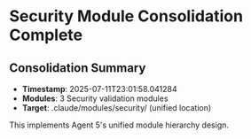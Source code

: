 # Security Module Consolidation Complete

## Consolidation Summary
- **Timestamp**: 2025-07-11T23:01:58.041284
- **Modules**: 3 Security validation modules
- **Target**: .claude/modules/security/ (unified location)

This implements Agent 5's unified module hierarchy design.
